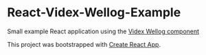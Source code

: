 # React-Videx-Wellog-Example
Small example React application using the  [Videx Wellog component](https://github.com/equinor/videx-wellog/) 

This project was bootstrapped with [Create React App](https://github.com/facebook/create-react-app).
